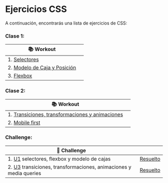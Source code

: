 # Ejercicios CSS 

A continuación, encontrarás una lista de ejercicios de CSS:

### Clase 1:

| 📚 Workout                                                                                                         |             |
| --------------------------------------------------------------------------------------------------------------------|-------------|
| 1. [Selectores](https://stackblitz.com/edit/css-selectores?file=index.html)                                         |             |
| 2. [Modelo de Caja y Posición](https://stackblitz.com/edit/css-modelo-de-caja-posicion?file=index.html,styles.css)  |             |
| 3. [Flexbox](https://stackblitz.com/edit/css-display-flexbox?file=index.html)                                       |             |


### Clase 2:

| 📚 Workout                                                                                                                                 |           |
| --------------------------------------------------------------------------------------------------------------------------------------------|-----------|
| 1. [Transiciones, transformaciones y animaciones](https://stackblitz.com/edit/css-transformaciones-transiciones-animacione?file=index.html) |           |
| 2. [Mobile first](https://stackblitz.com/edit/mobyle-first-media-queries?file=index.html)                                                   |           |


### Challenge:

| 🚀 Challenge                                                                                                                               |             |
| --------------------------------------------------------------------------------------------------------------------------------------------|---------------------------|
| 1. [U1](https://stackblitz.com/edit/1-2-css-entregable?file=index.html)  selectores, flexbox y modelo de cajas                               | [Resuelto](https://stackblitz.com/edit/1-2-css-entregable-8yahzv?file=index.html)  |
| 2. [U3](https://stackblitz.com/edit/1-3-css-entregable?file=index.html)  transiciones, transformaciones, animaciones y media queries         | [Resuelto](https://stackblitz.com/edit/1-3-css-entregable-gtfcft?file=index.html)               |

